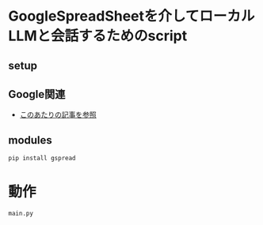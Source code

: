 # GoogleSpreadSheetを介してローカルLLMと会話するためのscript

## setup
## Google関連
- [このあたりの記事を参照](https://note.com/alice37308108/n/n7ef1c0f27ea2#51fb3f7a-b695-416b-9b59-168759ba8a97)

## modules
~~~
pip install gspread
~~~

# 動作
~~~
main.py
~~~

